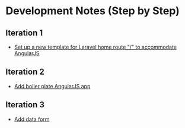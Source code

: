 # Development Notes (Step by Step)

## Iteration 1

- [Set up a new template for Laravel home route "/" to accommodate AngularJS](dev-i-1.md) 

## Iteration 2 

- [Add boiler plate AngularJS app](dev-i-2.md)

## Iteration 3 

- [Add data form](dev-i-3.md)


